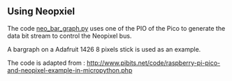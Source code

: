 ## Using Neopxiel

The code [neo_bar_graph.py](neo_bar_graph.py) uses one of the PIO of the Pico to generate the data bit stream to control the Neopixel bus.

A bargraph on a Adafruit 1426 8 pixels stick is used as an example. 

The code is adapted from : http://www.pibits.net/code/raspberry-pi-pico-and-neopixel-example-in-micropython.php

